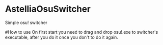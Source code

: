 # AstelliaOsuSwitcher
Simple osu! switcher

#How to use
On first start you need to drag and drop osu!.exe to switcher's executable,
after you do it once you don't to do it again.
